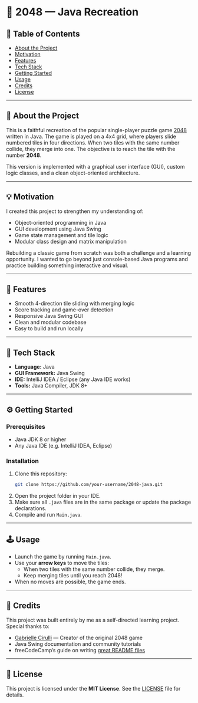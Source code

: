 # 🧩 2048 — Java Recreation

## 📌 Table of Contents

- [About the Project](#about-the-project)
- [Motivation](#motivation)
- [Features](#features)
- [Tech Stack](#tech-stack)
- [Getting Started](#getting-started)
- [Usage](#usage)
- [Credits](#credits)
- [License](#license)

---

## 📖 About the Project

This is a faithful recreation of the popular single-player puzzle game [2048](https://play2048.co/) written in Java. The game is played on a 4x4 grid, where players slide numbered tiles in four directions. When two tiles with the same number collide, they merge into one. The objective is to reach the tile with the number **2048**.

This version is implemented with a graphical user interface (GUI), custom logic classes, and a clean object-oriented architecture.

---

## 💡 Motivation

I created this project to strengthen my understanding of:

- Object-oriented programming in Java  
- GUI development using Java Swing  
- Game state management and tile logic  
- Modular class design and matrix manipulation

Rebuilding a classic game from scratch was both a challenge and a learning opportunity. I wanted to go beyond just console-based Java programs and practice building something interactive and visual.

---

## 🌟 Features

- Smooth 4-direction tile sliding with merging logic
- Score tracking and game-over detection
- Responsive Java Swing GUI
- Clean and modular codebase
- Easy to build and run locally

---

## 🧰 Tech Stack

- **Language:** Java
- **GUI Framework:** Java Swing
- **IDE:** IntelliJ IDEA / Eclipse (any Java IDE works)
- **Tools:** Java Compiler, JDK 8+

---

## ⚙️ Getting Started

### Prerequisites

- Java JDK 8 or higher
- Any Java IDE (e.g. IntelliJ IDEA, Eclipse)

### Installation

1. Clone this repository:
   ```bash
   git clone https://github.com/your-username/2048-java.git
   ```
2. Open the project folder in your IDE.
3. Make sure all `.java` files are in the same package or update the package declarations.
4. Compile and run `Main.java`.

---

## 🕹️ Usage

- Launch the game by running `Main.java`.
- Use your **arrow keys** to move the tiles:
  - When two tiles with the same number collide, they merge.
  - Keep merging tiles until you reach 2048!
- When no moves are possible, the game ends.

---

## 🙌 Credits

This project was built entirely by me as a self-directed learning project. Special thanks to:

- [Gabrielle Cirulli](https://github.com/gabrielecirulli) — Creator of the original 2048 game
- Java Swing documentation and community tutorials
- freeCodeCamp’s guide on writing [great README files](https://www.freecodecamp.org/news/how-to-write-a-good-readme-file/)

---

## 📜 License

This project is licensed under the **MIT License**. See the [LICENSE](LICENSE) file for details.
